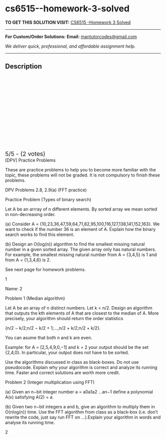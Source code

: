 # cs6515--homework-3-solved
**TO GET THIS SOLUTION VISIT:** [CS6515 -Homework 3 Solved](https://mantutor.com/product/cs6515-name/)


---

**For Custom/Order Solutions:** **Email:** mantutorcodes@gmail.com  

*We deliver quick, professional, and affordable assignment help.*

---

<h2>Description</h2>



<div class="kk-star-ratings kksr-auto kksr-align-center kksr-valign-top" data-payload="{&quot;align&quot;:&quot;center&quot;,&quot;id&quot;:&quot;95103&quot;,&quot;slug&quot;:&quot;default&quot;,&quot;valign&quot;:&quot;top&quot;,&quot;ignore&quot;:&quot;&quot;,&quot;reference&quot;:&quot;auto&quot;,&quot;class&quot;:&quot;&quot;,&quot;count&quot;:&quot;2&quot;,&quot;legendonly&quot;:&quot;&quot;,&quot;readonly&quot;:&quot;&quot;,&quot;score&quot;:&quot;5&quot;,&quot;starsonly&quot;:&quot;&quot;,&quot;best&quot;:&quot;5&quot;,&quot;gap&quot;:&quot;4&quot;,&quot;greet&quot;:&quot;Rate this product&quot;,&quot;legend&quot;:&quot;5\/5 - (2 votes)&quot;,&quot;size&quot;:&quot;24&quot;,&quot;title&quot;:&quot;CS6515 -Homework 3 Solved&quot;,&quot;width&quot;:&quot;138&quot;,&quot;_legend&quot;:&quot;{score}\/{best} - ({count} {votes})&quot;,&quot;font_factor&quot;:&quot;1.25&quot;}">

<div class="kksr-stars">

<div class="kksr-stars-inactive">
            <div class="kksr-star" data-star="1" style="padding-right: 4px">


<div class="kksr-icon" style="width: 24px; height: 24px;"></div>
        </div>
            <div class="kksr-star" data-star="2" style="padding-right: 4px">


<div class="kksr-icon" style="width: 24px; height: 24px;"></div>
        </div>
            <div class="kksr-star" data-star="3" style="padding-right: 4px">


<div class="kksr-icon" style="width: 24px; height: 24px;"></div>
        </div>
            <div class="kksr-star" data-star="4" style="padding-right: 4px">


<div class="kksr-icon" style="width: 24px; height: 24px;"></div>
        </div>
            <div class="kksr-star" data-star="5" style="padding-right: 4px">


<div class="kksr-icon" style="width: 24px; height: 24px;"></div>
        </div>
    </div>

<div class="kksr-stars-active" style="width: 138px;">
            <div class="kksr-star" style="padding-right: 4px">


<div class="kksr-icon" style="width: 24px; height: 24px;"></div>
        </div>
            <div class="kksr-star" style="padding-right: 4px">


<div class="kksr-icon" style="width: 24px; height: 24px;"></div>
        </div>
            <div class="kksr-star" style="padding-right: 4px">


<div class="kksr-icon" style="width: 24px; height: 24px;"></div>
        </div>
            <div class="kksr-star" style="padding-right: 4px">


<div class="kksr-icon" style="width: 24px; height: 24px;"></div>
        </div>
            <div class="kksr-star" style="padding-right: 4px">


<div class="kksr-icon" style="width: 24px; height: 24px;"></div>
        </div>
    </div>
</div>


<div class="kksr-legend" style="font-size: 19.2px;">
            5/5 - (2 votes)    </div>
    </div>
[DPV] Practice Problems

These are practice problems to help you to become more familiar with the topic, these problems will not be graded. It is not compulsory to finish these problems.

DPV Problems 2.8, 2.9(a) (FFT practice)

Practice Problem (Types of binary search)

Let A be an arrray of n different elements. By sorted array we mean sorted in non-decreasing order.

(a) Consider A = {10,23,36,47,59,64,71,82,95,100,116,127,138,141,152,163}. We want to check if the number 36 is an element of A. Explain how the binary search works to find this element.

(b) Design an O(log(n)) algorithm to find the smallest missing natural number in a given sorted array. The given array only has natural numbers. For example, the smallest missing natural number from A = {3,4,5} is 1 and from A = {1,3,4,6} is 2.

See next page for homework problems.

1

Name: 2

Problem 1 (Median algorithm)

Let A be an array of n distinct numbers. Let k &lt; n/2. Design an algorithm that outputs the kth elements of A that are closest to the median of A. More precisely, your algorithm should return the order statistics

{n/2 − k/2;n/2 − k/2 + 1;…,n/2 + k/2;n/2 + k/2}.

You can asume that both n and k are even.

Example: for A = [2,5,4,9,0,−1] and k = 2 your output should be the set {2,4,0}. In particular, your output does not have to be sorted.

Use the algorithms discussed in class as black-boxes. Do not use pseudocode. Explain why your algorithm is correct and analyze its running time. Faster and correct solutions are worth more credit.

Problem 2 (Integer multiplication using FFT)

(a) Given an n−bit integer number a = a0a1a2 …an−1 define a polynomial A(x) satisfying A(2) = a.

(b) Given two n−bit integers a and b, give an algorithm to multiply them in O(nlog(n)) time. Use the FFT algorithm from class as a black-box (i.e. don’t rewrite the code, just say run FFT on …).Explain your algorithm in words and analyse its running time.

2
